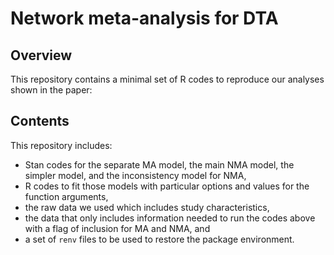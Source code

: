 # Network meta-analysis for DTA

## Overview
This repository contains a minimal set of R codes to reproduce our analyses shown in the paper:


## Contents
This repository includes:
- Stan codes for the separate MA model, the main NMA model, the simpler model, and the inconsistency model for NMA,
- R codes to fit those models with particular options and values for the function arguments,
- the raw data we used which includes study characteristics,
- the data that only includes information needed to run the codes above with a flag of inclusion for MA and NMA, and
- a set of `renv` files to be used to restore the package environment.

